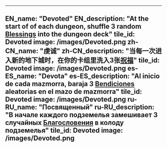 ---

EN_name: "Devoted"
EN_description: "At the start of of each dungeon, shuffle 3 random <u>Blessings</u> into the dungeon deck"
tile_id: Devoted
image: /images/Devoted.png
zh-CN_name: "虔诚"
zh-CN_description: "当每一次进入新的地下城时，在你的卡组里洗入3张<u>祝福</u>"
tile_id: Devoted
image: /images/Devoted.png
es-ES_name: "Devota"
es-ES_description: "Al inicio de cada mazmorra, baraja 3 <u>Bendiciones</u> aleatorias en el mazo de mazmorra"
tile_id: Devoted
image: /images/Devoted.png
ru-RU_name: "Посвященный"
ru-RU_description: "В начале каждого подземелья замешивает 3 случайных <u>Благословения</u> в колоду подземелья"
tile_id: Devoted
image: /images/Devoted.png
---